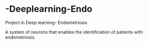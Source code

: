 # -Deeplearning-Endo

Project in  Deep learning- Endometriosis


A system of neurons that enables the identification of patients with endometriosis


